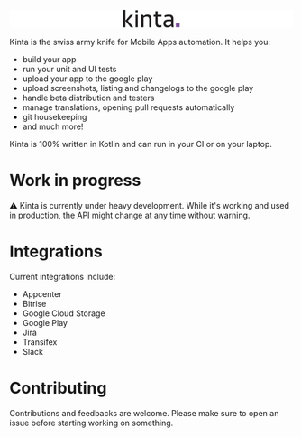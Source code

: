 ![kinta](docs/kinta.png)

Kinta is the swiss army knife for Mobile Apps automation. It helps you:

* build your app
* run your unit and UI tests
* upload your app to the google play
* upload screenshots, listing and changelogs to the google play
* handle beta distribution and testers
* manage translations, opening pull requests automatically 
* git housekeeping
* and much more!

Kinta is 100% written in Kotlin and can run in your CI or on your laptop.

# Work in progress

⚠️ Kinta is currently under heavy development. While it's working and used in production, the API might change at any time without warning.

# Integrations

Current integrations include:

* Appcenter
* Bitrise
* Google Cloud Storage
* Google Play
* Jira
* Transifex
* Slack

# Contributing

Contributions and feedbacks are welcome. Please make sure to open an issue before starting working on something.
  
